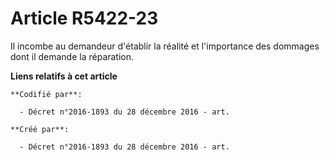 # Article R5422-23

Il incombe au demandeur d'établir la réalité et l'importance des dommages dont il demande la réparation.

**Liens relatifs à cet article**

	**Codifié par**:

	  - Décret n°2016-1893 du 28 décembre 2016 - art.

	**Créé par**:

	  - Décret n°2016-1893 du 28 décembre 2016 - art.
